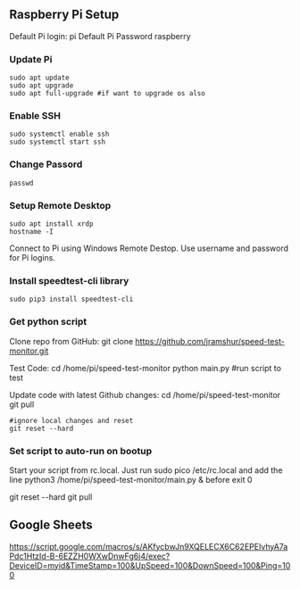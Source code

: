 

## Raspberry Pi Setup
Default Pi login: pi
Default Pi Password raspberry

### Update Pi
    sudo apt update
    sudo apt upgrade
    sudo apt full-upgrade #if want to upgrade os also

### Enable SSH
    sudo systemctl enable ssh
    sudo systemctl start ssh

### Change Passord
    passwd

### Setup Remote Desktop
    sudo apt install xrdp
    hostname -I
Connect to Pi using Windows Remote Destop. Use username and password for Pi logins.

### Install speedtest-cli library
    sudo pip3 install speedtest-cli 

### Get python script

Clone repo from GitHub:
    git clone https://github.com/jramshur/speed-test-monitor.git

Test Code:
    cd /home/pi/speed-test-monitor
    python main.py #run script to test

Update code with latest Github changes:
    cd /home/pi/speed-test-monitor
    git pull
    
    #ignore local changes and reset
    git reset --hard
    
### Set script to auto-run on bootup
Start your script from rc.local. Just run  sudo pico /etc/rc.local  and add the line  python3 /home/pi/speed-test-monitor/main.py &  before  exit 0

git reset --hard
git pull

## Google Sheets
https://script.google.com/macros/s/AKfycbwJn9XQELECX6C62EPEIvhyA7aPdc1HtzId-B-6EZZH0WXwDnwFg6j4/exec?DeviceID=myid&TimeStamp=100&UpSpeed=100&DownSpeed=100&Ping=100
